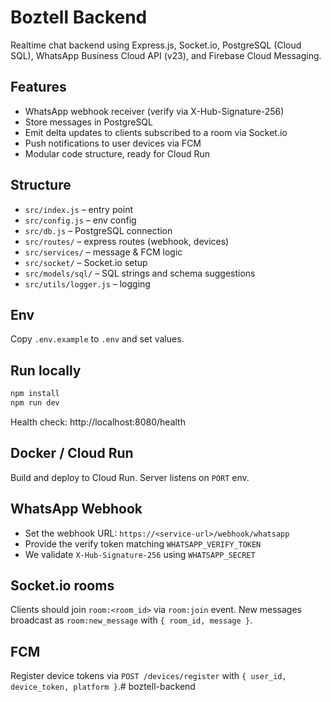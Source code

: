 # Boztell Backend

Realtime chat backend using Express.js, Socket.io, PostgreSQL (Cloud SQL), WhatsApp Business Cloud API (v23), and Firebase Cloud Messaging.

## Features
- WhatsApp webhook receiver (verify via X-Hub-Signature-256)
- Store messages in PostgreSQL
- Emit delta updates to clients subscribed to a room via Socket.io
- Push notifications to user devices via FCM
- Modular code structure, ready for Cloud Run

## Structure
- `src/index.js` – entry point
- `src/config.js` – env config
- `src/db.js` – PostgreSQL connection
- `src/routes/` – express routes (webhook, devices)
- `src/services/` – message & FCM logic
- `src/socket/` – Socket.io setup
- `src/models/sql/` – SQL strings and schema suggestions
- `src/utils/logger.js` – logging

## Env
Copy `.env.example` to `.env` and set values.

## Run locally
```powershell
npm install
npm run dev
```

Health check: http://localhost:8080/health

## Docker / Cloud Run
Build and deploy to Cloud Run. Server listens on `PORT` env.

## WhatsApp Webhook
- Set the webhook URL: `https://<service-url>/webhook/whatsapp`
- Provide the verify token matching `WHATSAPP_VERIFY_TOKEN`
- We validate `X-Hub-Signature-256` using `WHATSAPP_SECRET`

## Socket.io rooms
Clients should join `room:<room_id>` via `room:join` event. New messages broadcast as `room:new_message` with `{ room_id, message }`.

## FCM
Register device tokens via `POST /devices/register` with `{ user_id, device_token, platform }`.#   b o z t e l l - b a c k e n d  
 